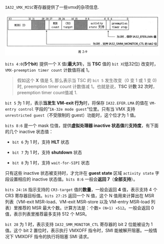

`IA32_VMX_MISC`寄存器提供了一些vmx的杂项信息.

![2020-06-28-23-20-30.png](./images/2020-06-28-23-20-30.png)

`bits 4:0`(**5个bit**) 提供一个 X 值(**最大31**)，当 **TSC** 值的 `bit X`(低32位) 改变时，`VMX-preemption timer count` 计数值将减 1。

>假如这个 **X** 值是 5, 那么表示当 TSC 的 `bit 5` 发生改变（0 变 1 或 1 变 0) 时, preemption timer count 计数值减 1。也就是说，**TSC 计数 32 次时**，preemption timer count值减 1.

`bit 5` 为 1 时，表示**当发生 VM-exit 行为**时，将保存 `IA32.EFER.LMA` 的值在 `VM-entry control` 字段的“`IA-32e mode guest`”位里。只有当 VMX 支持 `unrestricted guest`（不受限制的 guest）功能时，这个位才为 1 值。

`bits 8:6` 是一个 mask 位值，提供**虚拟处理器 inactive 状态值**的**支持度**，有下面的几个 inactive 状态值：

* `bit 6` 为 1 时，支持 **HLT** 状态

* `bit 7` 为 1 时，支持 **shutdown** 状态

* `bit 8` 为 1 时，支持 `wait-for-SIPI` 状态

只有这些 inactive 状态被支持时，才允许在 **guest state** 区域 `activity state` 字段设置相应的 inactive 状态值。`bits 8:6` 一般会**返回 7**（**全部支持**）。

`bits 24:16` 指示支持的 `CR3-target` 值的**数量**，一般会返回 **4** 值，表示支持 4 个 CR3 寄存器目标值。`bits 27:25` 返回一个 N 值，这个 N 值用来计算出在 MSR 列表（VM-exit MSR-load、VM-exit MSR-store 以及 VM-entry MSR-load 列表）里推荐的 MSR 最大个数。计算方法是：个数= `(N+1) ×512`。一般会返回 0 值，表示列表里推荐最多支持 512 个 MSR。

`bit 28` 为 1 时，表示支持 `IA32_SMM_MONITOR_CTL` 寄存器的 bit 2 位能被设为 1 值。这个 bit 2 置位时，表示执行 VMXOFF 指令时，SMI 能被解开阻塞。一般情况下  VMXOFF 指令的执行将阻塞 SMI 请求。
